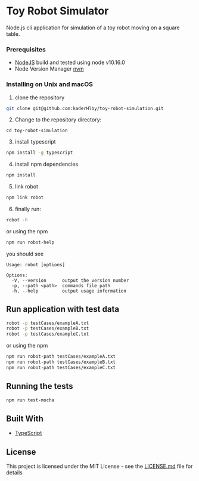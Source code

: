 # Toy Robot Simulator

Node.js cli application for simulation of a toy robot moving on a square table.

### Prerequisites

- [NodeJS](http://www.nodejs.org) build and tested using node v10.16.0
- Node Version Manager [nvm](https://github.com/nvm-sh/nvm) 

### Installing on Unix and macOS

1. clone the repository

```bash
git clone git@github.com:kaderHlby/toy-robot-simulation.git
```

2. Change to the repository directory:

```
cd toy-robot-simulation
```

3. install typescript

```bash
npm install -g typescript
```

4. install npm dependencies

```bash
npm install
```

5. link robot

```bash
npm link robot
```

6. finally run:

```bash
robot -h
```
or using the npm 

```bash
npm run robot-help
```
you should see

```
Usage: robot [options]

Options:
  -V, --version      output the version number
  -p, --path <path>  commands file path
  -h, --help         output usage information

```

## Run application with test data

```bash
robot -p testCases/exampleA.txt
robot -p testCases/exampleB.txt
robot -p testCases/exampleC.txt
```

or using the npm 

```bash
npm run robot-path testCases/exampleA.txt
npm run robot-path testCases/exampleB.txt
npm run robot-path testCases/exampleC.txt
```

## Running the tests

```bash
npm run test-mocha
```

## Built With

- [TypeScript](https://github.com/microsoft/TypeScript)

## License

This project is licensed under the MIT License - see the [LICENSE.md](LICENSE.md) file for details
